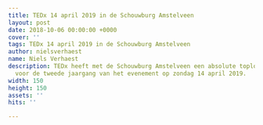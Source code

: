 ```yaml
---
title: TEDx 14 april 2019 in de Schouwburg Amstelveen
layout: post
date: 2018-10-06 00:00:00 +0000
cover: ''
tags: TEDx 14 april 2019 in de Schouwburg Amstelveen
author: nielsverhaest
name: Niels Verhaest
description: TEDx heeft met de Schouwburg Amstelveen een absolute toplocatie gevonden
  voor de tweede jaargang van het evenement op zondag 14 april 2019.
width: 150
height: 150
assets: ''
hits: ''

---
```

